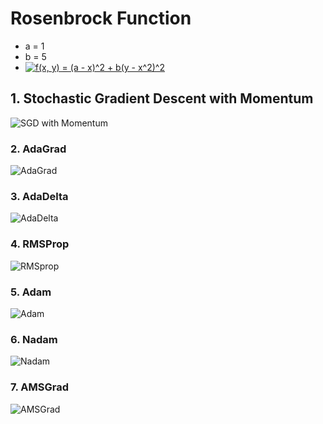 # Rosenbrock Function
  - a = 1
  - b = 5
  - <a href="https://www.codecogs.com/eqnedit.php?latex=f(x,&space;y)&space;=&space;(a&space;-&space;x)^2&space;&plus;&space;b(y&space;-&space;x^2)^2" target="_blank"><img src="https://latex.codecogs.com/gif.latex?f(x,&space;y)&space;=&space;(a&space;-&space;x)^2&space;&plus;&space;b(y&space;-&space;x^2)^2" title="f(x, y) = (a - x)^2 + b(y - x^2)^2" /></a>
## 1. Stochastic Gradient Descent with Momentum
![SGD with Momentum](Momentum.gif)

### 2. AdaGrad
![AdaGrad](AdaGrad.gif)

### 3. AdaDelta
![AdaDelta](AdaDelta.gif)

### 4. RMSProp
![RMSprop](RMSprop.gif)

### 5. Adam
![Adam](Adam.gif)

### 6. Nadam
![Nadam](Nadam.gif)

### 7. AMSGrad
![AMSGrad](AMSGrad.gif)
